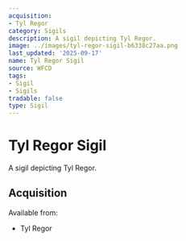 ```yaml
---
acquisition:
- Tyl Regor
category: Sigils
description: A sigil depicting Tyl Regor.
image: ../images/tyl-regor-sigil-b6338c27aa.png
last_updated: '2025-09-17'
name: Tyl Regor Sigil
source: WFCD
tags:
- Sigil
- Sigils
tradable: false
type: Sigil
---
```


# Tyl Regor Sigil

A sigil depicting Tyl Regor.

## Acquisition

Available from:
- Tyl Regor

